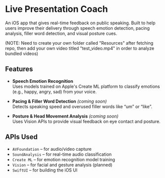 # Live Presentation Coach

An iOS app that gives real-time feedback on public speaking. Built to help users improve their delivery through speech emotion detection, pacing analysis, filler word detection, and visual posture cues.

(NOTE: Need to create your own folder called "Resources" after fetching repo, then add your own video titled "test_video.mp4" in order to analyze bundled videos)

## Features

- **Speech Emotion Recognition**  
  Uses models trained on Apple's Create ML platform to classify emotions (e.g., happy, angry, sad) from your voice.

- **Pacing & Filler Word Detection** *(coming soon)*  
  Detects speaking speed and overused filler words like “um” or “like”.

- **Posture & Head Movement Analysis** *(coming soon)*  
  Uses Vision APIs to provide visual feedback on eye contact and posture.

## APIs Used

- `AVFoundation` – for audio/video capture
- `SoundAnalysis` – for real-time audio classification
- `Create ML` – for emotion recognition model training
- `Vision` – for facial and gesture analysis (planned)
- `SwiftUI` – for building the iOS UI
